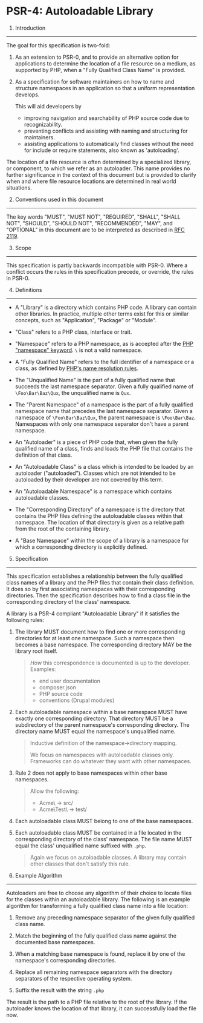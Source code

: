 PSR-4: Autoloadable Library
===========================

1. Introduction
---------------

The goal for this specification is two-fold:

1. As an extension to PSR-0, and to provide an alternative option for
   applications to determine the location of a file resource on a medium,
   as supported by PHP, when a "Fully Qualified Class Name" is provided.

2. As a specification for software maintainers on how to name and structure
   namespaces in an application so that a uniform representation develops.

   This will aid developers by

   - improving navigation and searchability of PHP source code due to
     recognizability.
   - preventing conflicts and assisting with naming and structuring for
     maintainers.
   - assisting applications to automatically find classes without the need for
     include or require statements, also known as 'autoloading'.

The location of a file resource is often determined by a specialized library,
or component, to which we refer as an autoloader. This name provides no further
significance in the context of this document but is provided to clarify when
and where file resource locations are determined in real world situations.

2. Conventions used in this document
------------------------------------

The key words "MUST", "MUST NOT", "REQUIRED", "SHALL", "SHALL NOT", "SHOULD",
"SHOULD NOT", "RECOMMENDED", "MAY", and "OPTIONAL" in this document are to be
interpreted as described in [RFC 2119](http://tools.ietf.org/html/rfc2119).

3. Scope
--------

This specification is partly backwards incompatible with PSR-0. Where a
conflict occurs the rules in this specification precede, or override, the
rules in PSR-0.

4. Definitions
--------------

- A "Library" is a directory which contains PHP code. A library can contain
  other libraries. In practice, multiple other terms exist for this or similar
  concepts, such as "Application", "Package" or "Module".

- "Class" refers to a PHP class, interface or trait.

- "Namespace" refers to a PHP namespace, as is accepted after the
  [PHP "namespace" keyword](http://www.php.net/manual/en/language.namespaces.definition.php).
  `\` is not a valid namespace.

- A "Fully Qualified Name" refers to the full identifier of a namespace or a
  class, as defined by [PHP's name resolution rules](http://php.net/manual/en/language.namespaces.rules.php).

- The "Unqualified Name" is the part of a fully qualified name that succeeds the
  last namespace separator. Given a fully qualified name of `\Foo\Bar\Baz\Qux`,
  the unqualified name is `Qux`.

- The "Parent Namespace" of a namespace is the part of a fully qualified
  namespace name that precedes the last namespace separator. Given a namespace
  of `\Foo\Bar\Baz\Qux`, the parent namespace is `\Foo\Bar\Baz`. Namespaces with
  only one namespace separator don't have a parent namespace.

- An "Autoloader" is a piece of PHP code that, when given the fully qualified
  name of a class, finds and loads the PHP file that contains the definition
  of that class.

- An "Autoloadable Class" is a class which is intended to be loaded by an
  autoloader ("autoloaded"). Classes which are not intended to be autoloaded
  by their developer are not covered by this term.

- An "Autoloadable Namespace" is a namespace which contains autoloadable
  classes.

- The "Corresponding Directory" of a namespace is the directory that contains
  the PHP files defining the autoloadable classes within that namespace. The
  location of that directory is given as a relative path from the root of the
  containing library.

- A "Base Namespace" within the scope of a library is a namespace for which a
  corresponding directory is explicitly defined.

5. Specification
----------------

This specification establishes a relationship between the fully qualified class
names of a library and the PHP files that contain their class definition. It
does so by first associating namespaces with their corresponding directories.
Then the specification describes how to find a class file in the corresponding
directory of the class' namespace.

A library is a PSR-4 compliant "Autoloadable Library" if it satisfies the
following rules:

1. The library MUST document how to find one or more corresponding directories
   for at least one namespace. Such a namespace then becomes a base namespace.
   The corresponding directory MAY be the library root itself.

   > *How* this correspondence is documented is up to the developer. Examples:
   >
   > * end user documentation
   > * composer.json
   > * PHP source code
   > * conventions (Drupal modules)

2. Each autoloadable namespace within a base namespace MUST have exactly one
   corresponding directory. That directory MUST be a subdirectory of the parent
   namespace's corresponding directory. The directory name MUST equal the
   namespace's unqualified name.

   > Inductive definition of the namespace->directory mapping.
   >
   > We focus on namespaces with autoloadable classes only. Frameworks can do
   > whatever they want with other namespaces.

3. Rule 2 does not apply to base namespaces within other base namespaces.

   > Allow the following:
   >
   > * Acme\ -> src/
   > * Acme\Test\ -> test/

4. Each autoloadable class MUST belong to one of the base namespaces.

5. Each autoloadable class MUST be contained in a file located in the
   corresponding directory of the class' namespace. The file name MUST equal the
   class' unqualified name suffixed with `.php`.

   > Again we focus on autoloadable classes. A library may contain other classes
   > that don't satisfy this rule.

6. Example Algorithm
--------------------

Autoloaders are free to choose any algorithm of their choice to locate files
for the classes within an autoloadable library. The following is an example
algorithm for transforming a fully qualified class name into a file location:

1. Remove any preceding namespace separator of the given fully qualified class
   name.

2. Match the beginning of the fully qualified class name against the documented
   base namespaces.

3. When a matching base namespace is found, replace it by one of the namespace's
   corresponding directories.

3. Replace all remaining namespace separators with the directory separators of
   the respective operating system.

4. Suffix the result with the string `.php`

The result is the path to a PHP file relative to the root of the library. If the
autoloader knows the location of that library, it can successfully load the file
now.
